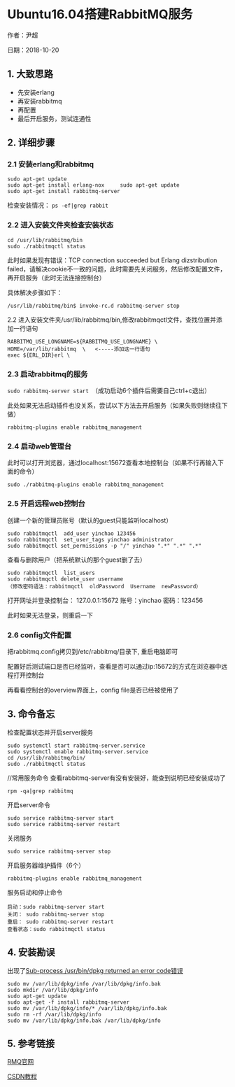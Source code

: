 # Ubuntu16.04搭建RabbitMQ服务

作者：尹超

日期：2018-10-20

## 1. 大致思路

- 先安装erlang
- 再安装rabbitmq
- 再配置
- 最后开启服务，测试连通性

## 2. 详细步骤

### 2.1 安装erlang和rabbitmq

```
sudo apt-get update
sudo apt-get install erlang-nox     sudo apt-get update
sudo apt-get install rabbitmq-server
```

检查安装情况： `ps -ef|grep rabbit `

### 2.2 进入安装文件夹检查安装状态

```
cd /usr/lib/rabbitmq/bin
sudo ./rabbitmqctl status
```

此时如果发现有错误：TCP connection succeeded but Erlang dizstribution failed，请解决cookie不一致的问题，此时需要先关闭服务，然后修改配置文件，再开启服务（此时无法连接控制台）

具体解决步骤如下：

`/usr/lib/rabbitmq/bin$ invoke-rc.d rabbitmq-server stop`

2.2 进入安装文件夹/usr/lib/rabbitmq/bin,修改rabbitmqctl文件，查找位置并添加一行语句

```
RABBITMQ_USE_LONGNAME=${RABBITMQ_USE_LONGNAME} \
HOME=/var/lib/rabbitmq  \   <-----添加这一行语句
exec ${ERL_DIR}erl \
```

### 2.3 启动rabbitmq的服务

`sudo rabbitmq-server start `（成功启动6个插件后需要自己ctrl+c退出）

此处如果无法启动插件也没关系，尝试以下方法去开启服务（如果失败则继续往下做）

`rabbitmq-plugins enable rabbitmq_management `

### 2.4 启动web管理台

此时可以打开浏览器，通过localhost:15672查看本地控制台（如果不行再输入下面的命令）

`sudo ./rabbitmq-plugins enable rabbitmq_management `

### 2.5 开启远程web控制台

创建一个新的管理员账号（默认的guest只能监听localhost）

```
sudo rabbitmqctl  add_user yinchao 123456
sudo rabbitmqctl  set_user_tags yinchao administrator
sudo rabbitmqctl set_permissions -p "/" yinchao ".*" ".*" ".*"
```

查看与删除用户（把系统默认的那个guest删了去）

```
sudo rabbitmqctl  list_users
sudo rabbitmqctl delete_user username
（修改密码语法：rabbitmqctl  oldPassword  Username  newPassword）
```

打开网址并登录控制台： 127.0.0.1:15672    账号：yinchao       密码：123456 

此时如果无法登录，则重启一下

### 2.6 config文件配置

把rabbitmq.config拷贝到/etc/rabbitmq/目录下, 重启电脑即可

配置好后测试端口是否已经监听，查看是否可以通过ip:15672的方式在浏览器中远程打开控制台

再看看控制台的overview界面上，config file是否已经被使用了

## 3. 命令备忘

检查配置状态并开启server服务

```
sudo systemctl start rabbitmq-server.service
sudo systemctl enable rabbitmq-server.service
cd /usr/lib/rabbitmq/bin/
sudo ./rabbitmqctl status
```

//常用服务命令
查看rabbitmq-server有没有安装好，能查到说明已经安装成功了

`rpm -qa|grep rabbitmq`

开启server命令

```
sudo service rabbitmq-server start
sudo service rabbitmq-server restart
```

关闭服务

`sudo service rabbitmq-server stop`

开启服务器维护插件（6个）

`rabbitmq-plugins enable rabbitmq_management `

服务启动和停止命令

```
启动：sudo rabbitmq-server start
关闭： sudo rabbitmq-server stop
重启： sudo rabbitmq-server restart
查看状态：sudo rabbitmqctl status
```



## 4. 安装勘误

出现了[Sub-process /usr/bin/dpkg returned an error code错误](https://www.cnblogs.com/blfbuaa/p/7304921.html)

```
sudo mv /var/lib/dpkg/info /var/lib/dpkg/info.bak
sudo mkdir /var/lib/dpkg/info
sudo apt-get update
sudo apt-get -f install rabbitmq-server
sudo mv /var/lib/dpkg/info/* /var/lib/dpkg/info.bak
sudo rm -rf /var/lib/dpkg/info
sudo mv /var/lib/dpkg/info.bak /var/lib/dpkg/info
```

## 5. 参考链接

[RMQ官网](https://www.vultr.com/docs/how-to-install-rabbitmq-on-ubuntu-16-04-47)

[CSDN教程](https://blog.csdn.net/hui1788/article/details/79946619)

